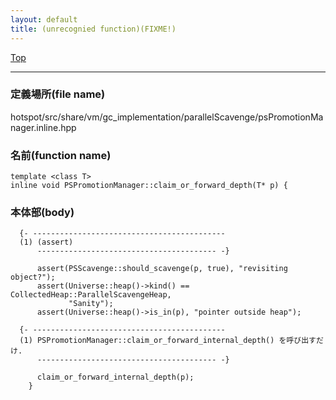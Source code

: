 ```yaml
---
layout: default
title: (unrecognied function)(FIXME!)
---
```

[Top](../index.html)

--- 
### 定義場所(file name)
hotspot/src/share/vm/gc_implementation/parallelScavenge/psPromotionManager.inline.hpp

### 名前(function name)
```
template <class T>
inline void PSPromotionManager::claim_or_forward_depth(T* p) {
```

### 本体部(body)
```
  {- -------------------------------------------
  (1) (assert)
      ---------------------------------------- -}

	  assert(PSScavenge::should_scavenge(p, true), "revisiting object?");
	  assert(Universe::heap()->kind() == CollectedHeap::ParallelScavengeHeap,
	         "Sanity");
	  assert(Universe::heap()->is_in(p), "pointer outside heap");
	
  {- -------------------------------------------
  (1) PSPromotionManager::claim_or_forward_internal_depth() を呼び出すだけ.
      ---------------------------------------- -}

	  claim_or_forward_internal_depth(p);
	}
	
```


